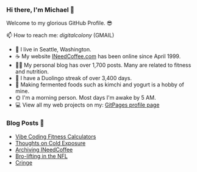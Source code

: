 ### Hi there, I'm Michael 👋

Welcome to my glorious GitHub Profile. 😎

📫 How to reach me: _digitalcolony_ (GMAIL)

- 🌳 I live in Seattle, Washington.
- ☕ My website [INeedCoffee.com](https://ineedcoffee.com) has been online since April 1999.
- 💪🏼 My personal blog has over 1,700 posts. Many are related to fitness and nutrition.
- 🍎 I have a Duolingo streak of over 3,400 days.
- 🥕 Making fermented foods such as kimchi and yogurt is a hobby of mine.
- 🌞 I'm a morning person. Most days I'm awake by 5 AM.
- 💻 View all my web projects on my: [GitPages profile page](https://digitalcolony.github.io/)

### Blog Posts 📝

<!-- BLOG-POST-LIST:START -->
- [Vibe Coding Fitness Calculators](https://criticalmas.org/2025/06/vibe-coding-fitness-calculators/)
- [Thoughts on Cold Exposure](https://criticalmas.org/2025/06/thoughts-on-cold-exposure/)
- [Archiving INeedCoffee](https://criticalmas.org/2025/05/archiving-ineedcoffee/)
- [Bro-lifting in the NFL](https://criticalmas.org/2025/03/bro-lifting-in-the-nfl/)
- [Cringe](https://criticalmas.org/2025/03/cringe/)
<!-- BLOG-POST-LIST:END -->
